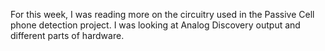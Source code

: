 For this week, I was reading more on the circuitry used in the Passive Cell phone detection project.
I was looking at Analog Discovery output and different parts of hardware.

